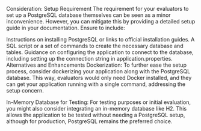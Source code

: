 Consideration: Setup Requirement
The requirement for your evaluators to set up a PostgreSQL database themselves can be seen as a minor inconvenience. However, you can mitigate this by providing a detailed setup guide in your documentation. Ensure to include:

Instructions on installing PostgreSQL or links to official installation guides.
A SQL script or a set of commands to create the necessary database and tables.
Guidance on configuring the application to connect to the database, including setting up the connection string in application.properties.
Alternatives and Enhancements
Dockerization: To further ease the setup process, consider dockerizing your application along with the PostgreSQL database. This way, evaluators would only need Docker installed, and they can get your application running with a single command, addressing the setup concern.

In-Memory Database for Testing: For testing purposes or initial evaluation, you might also consider integrating an in-memory database like H2. This allows the application to be tested without needing a PostgreSQL setup, although for production, PostgreSQL remains the preferred choice.